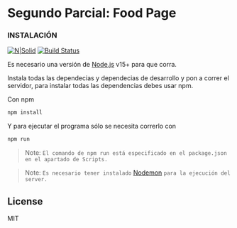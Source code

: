 # Segundo Parcial: Food Page

### INSTALACIÓN

[![N|Solid](https://cldup.com/dTxpPi9lDf.thumb.png)](https://nodesource.com/products/nsolid)
[![Build Status](https://travis-ci.org/joemccann/dillinger.svg?branch=master)](https://travis-ci.org/joemccann/dillinger)

Es necesario una versión de [Node.js](https://nodejs.org/) v15+ para que corra.

Instala todas las dependecias y dependecias de desarrollo y pon a correr el servidor, para instalar todas las dependencias debes usar npm.

Con npm

```sh
npm install
```

Y para ejecutar el programa sólo se necesita correrlo con

```sh
npm run
```

> Note: `El comando de npm run está especificado en el package.json en el apartado de Scripts.`

> Note: `Es necesario tener instalado` [Nodemon](https://www.npmjs.com/package/nodemon) `para la ejecución del server.`

## License

MIT
